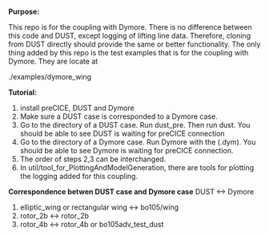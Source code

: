 **Purpose:**

This repo is for the coupling with Dymore. There is no difference between this code and DUST, except logging of lifting line data.  Therefore, cloning from DUST directly should provide the same or better functionality. The only thing added by this repo is the test examples that is for the coupling with Dymore. They are locate at

./examples/dymore_wing

**Tutorial:**
1. install preCICE, DUST and Dymore
2. Make sure a DUST case is corresponded to a Dymore case.  
3. Go to the directory of a DUST case. Run dust_pre. Then run dust. You should be able to see DUST is waiting for preCICE connection
4. Go to the directory of a Dymore case. Run Dymore with the (.dym). You should be able to see Dymore is waiting for preCICE connection.
5. The order of steps 2,3 can be interchanged. 
6. In util/tool_for_PlottingAndModelGeneration, there are tools for plotting the logging added for this coupling.

**Correspondence betwen DUST case and Dymore case**
DUST                                  <->       Dymore
1. elliptic_wing or rectangular wing  <->       bo105/wing
2. rotor_2b                           <->       rotor_2b
3. rotor_4b                           <->       rotor_4b or bo105adv_test_dust
